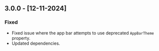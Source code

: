 ## 3.0.0 - [12-11-2024]

### Fixed
* Fixed issue where the app bar attempts to use deprecated `AppBarTheme` property.
* Updated dependencies.